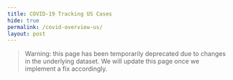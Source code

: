 ```yaml
---
title: COVID-19 Tracking US Cases
hide: true
permalink: /covid-overview-us/
layout: post
---
```


> Warning: this page has been temporarily deprecated due to changes in the underlying dataset.  We will update this page once we implement a fix accordingly.
